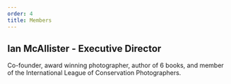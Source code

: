 ```yaml
---
order: 4
title: Members
---
```


## Ian McAllister - Executive Director


Co-founder, award winning photographer, author of 6 books, and member of the International League of Conservation Photographers.
